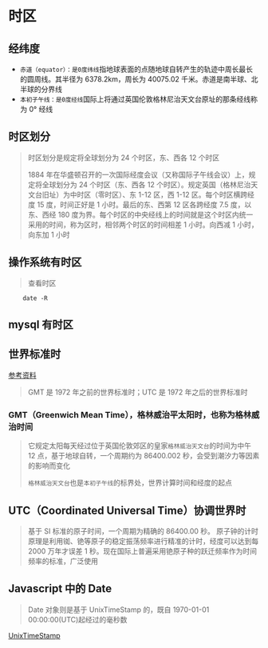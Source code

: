 # 时区

## 经纬度

- `赤道（equator）：是0度纬线`指地球表面的点随地球自转产生的轨迹中周长最长的圆周线。其半径为 6378.2km，周长为 40075.02 千米。赤道是南半球、北半球的分界线
- `本初子午线：是0度经线`国际上将通过英国伦敦格林尼治天文台原址的那条经线称为 0° 经线

## 时区划分

> 时区划分是规定将全球划分为 24 个时区，东、西各 12 个时区
>
> 1884 年在华盛顿召开的一次国际经度会议（又称国际子午线会议）上，规定将全球划分为 24 个时区（东、西各 12 个时区）。规定英国（格林尼治天文台旧址）为中时区（零时区）、东 1-12 区，西 1-12 区。每个时区横跨经度 15 度，时间正好是 1 小时。最后的东、西第 12 区各跨经度 7.5 度，以东、西经 180 度为界。每个时区的中央经线上的时间就是这个时区内统一采用的时间，称为区时，相邻两个时区的时间相差 1 小时。向西减 1 小时，向东加 1 小时

## 操作系统有时区

> 查看时区

```shell
    date -R
```

## mysql 有时区

## 世界标准时

[参考资料](https://zhuanlan.zhihu.com/p/135951778)

> GMT 是 1972 年之前的世界标准时；UTC 是 1972 年之后的世界标准时

### GMT（Greenwich Mean Time），格林威治平太阳时，也称为格林威治时间

> 它规定太阳每天经过位于英国伦敦郊区的皇家`格林威治天文台`的时间为中午 12 点，基于地球自转，一个周期约为 86400.002 秒，会受到潮汐力等因素的影响而变化
>
> `格林威治天文台`也是`本初子午线`的标界处，世界计算时间和经度的起点

## UTC（Coordinated Universal Time）协调世界时

> 基于 SI 标准的原子时间，一个周期为精确的 86400.00 秒。
> 原子钟的计时原理是利用铷、铯等原子的稳定振荡频率进行精准的计时，经度可以达到每 2000 万年才误差 1 秒。现在国际上普遍采用铯原子种的跃迁频率作为时间频率的标准，广泛使用

## Javascript 中的 Date

> Date 对象则是基于 UnixTimeStamp 的，既自 1970-01-01 00:00:00(UTC)起经过的毫秒数

[UnixTimeStamp](https://pubs.opengroup.org/onlinepubs/9699919799/basedefs/V1_chap04.html#tag_04_16)

